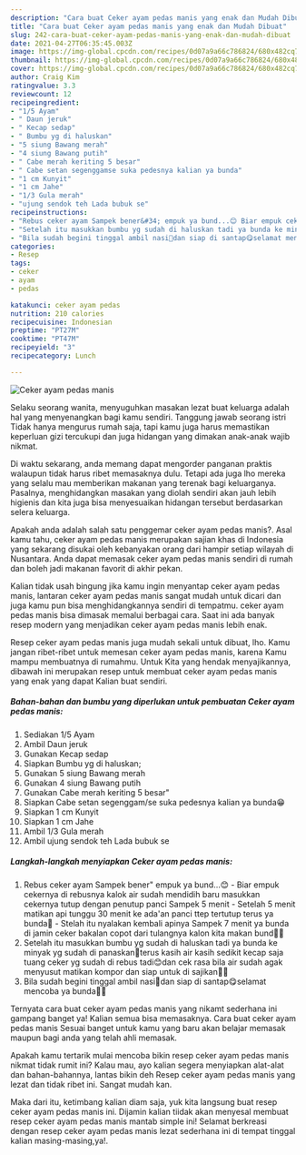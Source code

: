 ```yaml
---
description: "Cara buat Ceker ayam pedas manis yang enak dan Mudah Dibuat"
title: "Cara buat Ceker ayam pedas manis yang enak dan Mudah Dibuat"
slug: 242-cara-buat-ceker-ayam-pedas-manis-yang-enak-dan-mudah-dibuat
date: 2021-04-27T06:35:45.003Z
image: https://img-global.cpcdn.com/recipes/0d07a9a66c786824/680x482cq70/ceker-ayam-pedas-manis-foto-resep-utama.jpg
thumbnail: https://img-global.cpcdn.com/recipes/0d07a9a66c786824/680x482cq70/ceker-ayam-pedas-manis-foto-resep-utama.jpg
cover: https://img-global.cpcdn.com/recipes/0d07a9a66c786824/680x482cq70/ceker-ayam-pedas-manis-foto-resep-utama.jpg
author: Craig Kim
ratingvalue: 3.3
reviewcount: 12
recipeingredient:
- "1/5 Ayam"
- " Daun jeruk"
- " Kecap sedap"
- " Bumbu yg di haluskan"
- "5 siung Bawang merah"
- "4 siung Bawang putih"
- " Cabe merah keriting 5 besar"
- " Cabe setan segenggamse suka pedesnya kalian ya bunda"
- "1 cm Kunyit"
- "1 cm Jahe"
- "1/3 Gula merah"
- "ujung sendok teh Lada bubuk se"
recipeinstructions:
- "Rebus ceker ayam Sampek bener&#34; empuk ya bund...😊 Biar empuk cekernya di rebusnya kalok air sudah mendidih baru masukkan cekernya tutup dengan penutup panci Sampek 5 menit  Setelah 5 menit matikan api tunggu 30 menit ke ada&#39;an panci ttep tertutup terus ya bunda🤗 Stelah itu nyalakan kembali apinya Sampek 7 menit ya bunda di jamin ceker bakalan copot dari tulangnya kalon kita makan bund🤭🤭"
- "Setelah itu masukkan bumbu yg sudah di haluskan tadi ya bunda ke minyak yg sudah di panaskan🤗terus kasih air kasih sedikit kecap saja tuang ceker yg sudah di rebus tadi😊dan cek rasa bila air sudah agak menyusut matikan kompor dan siap untuk di sajikan🥰🤗"
- "Bila sudah begini tinggal ambil nasi🤭dan siap di santap😋selamat mencoba ya bunda🤗😘"
categories:
- Resep
tags:
- ceker
- ayam
- pedas

katakunci: ceker ayam pedas 
nutrition: 210 calories
recipecuisine: Indonesian
preptime: "PT27M"
cooktime: "PT47M"
recipeyield: "3"
recipecategory: Lunch

---
```



![Ceker ayam pedas manis](https://img-global.cpcdn.com/recipes/0d07a9a66c786824/680x482cq70/ceker-ayam-pedas-manis-foto-resep-utama.jpg)

Selaku seorang wanita, menyuguhkan masakan lezat buat keluarga adalah hal yang menyenangkan bagi kamu sendiri. Tanggung jawab seorang istri Tidak hanya mengurus rumah saja, tapi kamu juga harus memastikan keperluan gizi tercukupi dan juga hidangan yang dimakan anak-anak wajib nikmat.

Di waktu  sekarang, anda memang dapat mengorder panganan praktis walaupun tidak harus ribet memasaknya dulu. Tetapi ada juga lho mereka yang selalu mau memberikan makanan yang terenak bagi keluarganya. Pasalnya, menghidangkan masakan yang diolah sendiri akan jauh lebih higienis dan kita juga bisa menyesuaikan hidangan tersebut berdasarkan selera keluarga. 



Apakah anda adalah salah satu penggemar ceker ayam pedas manis?. Asal kamu tahu, ceker ayam pedas manis merupakan sajian khas di Indonesia yang sekarang disukai oleh kebanyakan orang dari hampir setiap wilayah di Nusantara. Anda dapat memasak ceker ayam pedas manis sendiri di rumah dan boleh jadi makanan favorit di akhir pekan.

Kalian tidak usah bingung jika kamu ingin menyantap ceker ayam pedas manis, lantaran ceker ayam pedas manis sangat mudah untuk dicari dan juga kamu pun bisa menghidangkannya sendiri di tempatmu. ceker ayam pedas manis bisa dimasak memalui berbagai cara. Saat ini ada banyak resep modern yang menjadikan ceker ayam pedas manis lebih enak.

Resep ceker ayam pedas manis juga mudah sekali untuk dibuat, lho. Kamu jangan ribet-ribet untuk memesan ceker ayam pedas manis, karena Kamu mampu membuatnya di rumahmu. Untuk Kita yang hendak menyajikannya, dibawah ini merupakan resep untuk membuat ceker ayam pedas manis yang enak yang dapat Kalian buat sendiri.

<!--inarticleads1-->

##### Bahan-bahan dan bumbu yang diperlukan untuk pembuatan Ceker ayam pedas manis:

1. Sediakan 1/5 Ayam
1. Ambil  Daun jeruk
1. Gunakan  Kecap sedap
1. Siapkan  Bumbu yg di haluskan;
1. Gunakan 5 siung Bawang merah
1. Gunakan 4 siung Bawang putih
1. Gunakan  Cabe merah keriting 5 besar&#34;
1. Siapkan  Cabe setan segenggam/se suka pedesnya kalian ya bunda😁
1. Siapkan 1 cm Kunyit
1. Siapkan 1 cm Jahe
1. Ambil 1/3 Gula merah
1. Ambil ujung sendok teh Lada bubuk se




<!--inarticleads2-->

##### Langkah-langkah menyiapkan Ceker ayam pedas manis:

1. Rebus ceker ayam Sampek bener&#34; empuk ya bund...😊 - Biar empuk cekernya di rebusnya kalok air sudah mendidih baru masukkan cekernya tutup dengan penutup panci Sampek 5 menit  - Setelah 5 menit matikan api tunggu 30 menit ke ada&#39;an panci ttep tertutup terus ya bunda🤗 - Stelah itu nyalakan kembali apinya Sampek 7 menit ya bunda di jamin ceker bakalan copot dari tulangnya kalon kita makan bund🤭🤭
1. Setelah itu masukkan bumbu yg sudah di haluskan tadi ya bunda ke minyak yg sudah di panaskan🤗terus kasih air kasih sedikit kecap saja tuang ceker yg sudah di rebus tadi😊dan cek rasa bila air sudah agak menyusut matikan kompor dan siap untuk di sajikan🥰🤗
1. Bila sudah begini tinggal ambil nasi🤭dan siap di santap😋selamat mencoba ya bunda🤗😘




Ternyata cara buat ceker ayam pedas manis yang nikamt sederhana ini gampang banget ya! Kalian semua bisa memasaknya. Cara buat ceker ayam pedas manis Sesuai banget untuk kamu yang baru akan belajar memasak maupun bagi anda yang telah ahli memasak.

Apakah kamu tertarik mulai mencoba bikin resep ceker ayam pedas manis nikmat tidak rumit ini? Kalau mau, ayo kalian segera menyiapkan alat-alat dan bahan-bahannya, lantas bikin deh Resep ceker ayam pedas manis yang lezat dan tidak ribet ini. Sangat mudah kan. 

Maka dari itu, ketimbang kalian diam saja, yuk kita langsung buat resep ceker ayam pedas manis ini. Dijamin kalian tiidak akan menyesal membuat resep ceker ayam pedas manis mantab simple ini! Selamat berkreasi dengan resep ceker ayam pedas manis lezat sederhana ini di tempat tinggal kalian masing-masing,ya!.

